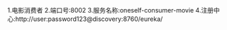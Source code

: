 1.电影消费者
2.端口号:8002
3.服务名称:oneself-consumer-movie
4.注册中心:http://user:password123@discovery:8760/eureka/